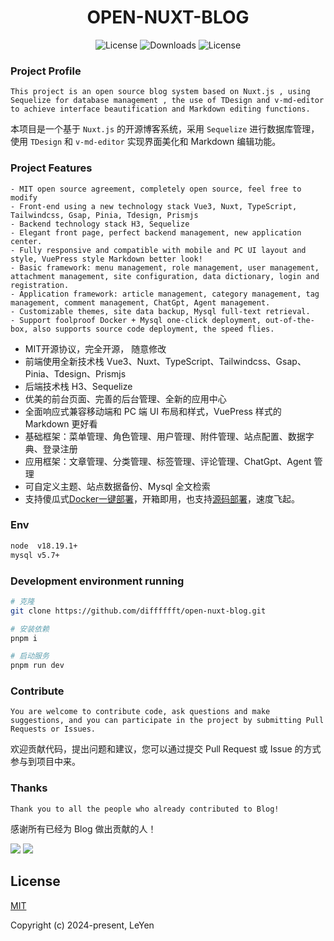 <h1 align="center">OPEN-NUXT-BLOG</h1>

<p align="center">
  <a><img src="https://img.shields.io/npm/l/@kangc/v-md-editor.svg?sanitize=true" alt="License"></a>
  <a><img src="https://img.shields.io/npm/dm/@kangc/v-md-editor.svg?sanitize=true" alt="Downloads"></a>
  <a><img src="https://img.shields.io/npm/l/@kangc/v-md-editor.svg?sanitize=true" alt="License"></a>
</p>

### Project Profile

```
This project is an open source blog system based on Nuxt.js , using Sequelize for database management , the use of TDesign and v-md-editor to achieve interface beautification and Markdown editing functions.
```

本项目是一个基于 `Nuxt.js` 的开源博客系统，采用 `Sequelize` 进行数据库管理，使用 `TDesign` 和 `v-md-editor` 实现界面美化和 Markdown 编辑功能。

### Project Features

```
- MIT open source agreement, completely open source, feel free to modify
- Front-end using a new technology stack Vue3, Nuxt, TypeScript, Tailwindcss, Gsap, Pinia, Tdesign, Prismjs
- Backend technology stack H3, Sequelize
- Elegant front page, perfect backend management, new application center.
- Fully responsive and compatible with mobile and PC UI layout and style, VuePress style Markdown better look!
- Basic framework: menu management, role management, user management, attachment management, site configuration, data dictionary, login and registration.
- Application framework: article management, category management, tag management, comment management, ChatGpt, Agent management.
- Customizable themes, site data backup, Mysql full-text retrieval.
- Support foolproof Docker + Mysql one-click deployment, out-of-the-box, also supports source code deployment, the speed flies.
```

- MIT开源协议，完全开源， 随意修改
- 前端使用全新技术栈 Vue3、Nuxt、TypeScript、Tailwindcss、Gsap、Pinia、Tdesign、Prismjs
- 后端技术栈 H3、Sequelize
- 优美的前台页面、完善的后台管理、全新的应用中心
- 全面响应式兼容移动端和 PC 端 UI 布局和样式，VuePress 样式的 Markdown 更好看
- 基础框架：菜单管理、角色管理、用户管理、附件管理、站点配置、数据字典、登录注册
- 应用框架：文章管理、分类管理、标签管理、评论管理、ChatGpt、Agent 管理
- 可自定义主题、站点数据备份、Mysql 全文检索
- 支持傻瓜式[Docker一键部署](./docs/deploy_docker.md)，开箱即用，也支持[源码部署](./docs/deploy_source_code.md)，速度飞起。

### Env

```bash
node  v18.19.1+
mysql v5.7+
```

### Development environment running

```bash
# 克隆
git clone https://github.com/difffffft/open-nuxt-blog.git

# 安装依赖
pnpm i

# 启动服务
pnpm run dev
```

### Contribute

```
You are welcome to contribute code, ask questions and make suggestions, and you can participate in the project by submitting Pull Requests or Issues.
```

欢迎贡献代码，提出问题和建议，您可以通过提交 Pull Request 或 Issue 的方式参与到项目中来。

### Thanks

```
Thank you to all the people who already contributed to Blog!
```

感谢所有已经为 Blog 做出贡献的人！

<a href="https://github.com/difffffft"><img src="https://avatars.githubusercontent.com/u/40122873?s=64&v=4" /></a>
<a href="https://github.com/Beaumon"><img src="https://avatars.githubusercontent.com/u/61904805?s=64&v=4" /></a>

## License

[MIT](https://opensource.org/licenses/MIT)

Copyright (c) 2024-present, LeYen
